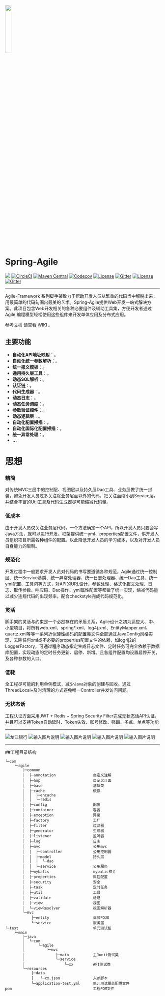 
<img src="https://images.gitee.com/uploads/images/2019/0912/201757_6d887de5_451899.jpeg" width="20%" height="20%" />

# Spring-Agile
[![](https://img.shields.io/badge/Spring-LATEST-green)](https://img.shields.io/badge/spring-LATEST-green)
[![CircleCI](https://circleci.com/gh/mydeathtrial/agile/tree/master.svg?style=svg)](https://circleci.com/gh/mydeathtrial/agile/tree/master)
[![Maven Central](https://img.shields.io/maven-central/v/com.alibaba.cloud/spring-cloud-alibaba-dependencies.svg?label=Maven%20Central)](https://search.maven.org/search?q=g:com.alibaba.cloud%20AND%20a:spring-cloud-alibaba-dependencies)
[![Codecov](https://codecov.io/gh/alibaba/spring-cloud-alibaba/branch/master/graph/badge.svg)](https://codecov.io/gh/alibaba/spring-cloud-alibaba)
[![License](https://img.shields.io/badge/license-Apache%202-4EB1BA.svg)](https://www.apache.org/licenses/LICENSE-2.0.html)
[![Gitter](https://badges.gitter.im/alibaba/nacos.svg)](https://gitter.im/alibaba/nacos?utm_source=badge&utm_medium=badge&utm_campaign=pr-badge)   [![License](https://img.shields.io/badge/license-Apache%202-4EB1BA.svg)](https://www.apache.org/licenses/LICENSE-2.0.html)
[![Gitter](https://travis-ci.org/alibaba/nacos.svg?branch=master)](https://travis-ci.org/alibaba/nacos)

-------
Agile-Framework 系列脚手架致力于帮助开发人员从繁重的代码当中解脱出来，用最简单的代码勾画出最美的艺术。Spring-Agile提供Web开发一站式解决方案。此项目包含Web开发相关的各种必要组件及辅助工具集，方便开发者通过 Agile 编程模型轻松使用这些组件来开发单体应用及分布式应用。

参考文档 请查看 [WIKI](https://gitee.com/mydeathtrial/agile/wikis) 。

## 主要功能
* **自动化API地址映射**：。
* **自动化统一参数解析**：。
* **统一报文模板**：。
* **通用持久层工具**：。
* **动态SQL解析**：。
* **认证链**：。
* **代码生成器**：。
* **动态日志**：。
* **动态任务调度**：。
* **参数验证控件**：。
* **动态逻辑层**：。
* **自动化配置掃描**：。
* **自动化国际化配置掃描**：。
* **统一异常处理**：。
* **...**

# 思想
### 精简
对传统MVC三层中的控制层、视图层以及持久层Dao工具、业务层做了统一封装，避免开发人员过多关注除业务层面以外的代码，把关注面缩小到Service层。并结合丰富的Util工具及代码生成器尽可能缩减代码量。

### 低成本
由于开发人员仅关注业务层代码，一个方法确定一个API，所以开发人员只要会写Java方法，就可以进行开发。框架提供统一yml、properties配置文件，供开发人员组织项目所需各种组件的配置。以此降低开发人员的学习成本，以及对开发人员自身能力的限制。

### 规范化
开发过程中一般要求开发人员对代码的书写要遵循各种规范，Agile通过统一控制层、统一Service基类、统一异常处理器、统一日志处理器、统一Dao工具、统一yml配置、工具包等方式，对API的URL设计、参数处理、格式化报文处理、日志、取传参数、响应码、Dao操作、yml属性配置等都做了统一实现，缩减代码量以减少违规代码的出现频率，配合checkstyle完成代码规范化。

### 灵活
脚手架的灵活与约束是一个必然存在的矛盾关系，Agile设计之初为适应大、中、小型项目，将所有web.xml、spring*.xml、log4j.xml、EntityMapper.xml、quartz.xml等等一系列近似硬性编码的配置类文件全部通过JavaConfig风格实现，去除任何xml或不必要的properties配置文件的依赖，如log4j2的LoggerFactory，可通过程序动态指定生成日志文件、定时任务可完全依赖于数据库配置，实现动态的定时任务更新、启停、新增。且各组件配置均设置启停开关，及各种参数的入口。

### 低耗
全工程尽可能的利用单例模式，减少Java对象的创建与回收。通过ThreadLocal+及时清理的方式避免唯一Controller并发访问问题。

### 无状态话
工程认证方面采用JWT + Redis + Spring Security Filter完成无状态话API认证，并且可以支持Token自动延时、Token失效、账号修改、强踢、多点、单点等功能

-------
![龙江银行](https://images.gitee.com/uploads/images/2019/0912/192435_6f8ca194_451899.gif "logo.gif")
![输入图片说明](https://images.gitee.com/uploads/images/2019/0912/193812_fcfe31ca_451899.jpeg "timg 拷贝.jpg")
![输入图片说明](https://images.gitee.com/uploads/images/2019/0912/193722_c45d1a93_451899.jpeg "timg2.jpeg")
![输入图片说明](https://images.gitee.com/uploads/images/2019/0912/193918_e3c779ca_451899.jpeg "jtw.jpg")
![输入图片说明](https://images.gitee.com/uploads/images/2019/0912/194129_179b6342_451899.png "logo1.png")

-------

##工程目录结构
```$xslt
└─com
    └─agile
        ├─common
        │  ├─annotation                 自定义注解
        │  ├─aop                        自定义且面
        │  ├─base                       基础类
        │  ├─cache                      缓存
        │  │  ├─ehcache
        │  │  └─redis
        │  ├─config                     配置
        │  ├─container                  容器
        │  ├─exception                  异常
        │  ├─factory                    工厂
        │  ├─filter                     过滤器
        │  ├─generator                  生成器
        │  ├─listener                   监听器
        │  ├─log                        日志
        │  ├─mvc                        公用mvc
        │  │  ├─controller              公用控制器
        │  │  ├─model                   持久层
        │  │  │  └─dao
        │  │  └─service                 公用服务
        │  ├─mybatis                    mybatis相关
        │  ├─properties                 属性配置
        │  ├─security                   安全
        │  ├─task                       定时任务
        │  ├─util                       工具
        │  ├─validate                   验证
        │  ├─view                       视图
        │  └─viewResolver               视图解析器
        └─mvc
            ├─entity                    业务POJO
            └─service                   服务层  
└─test                                  单元测试包
    └─main
        ├─java
        │  └─com
        │      └─agile
        │          └─mvc
        │              ├─main           主Junit测试类
        │              └─service        
        │                  └─xx         API测试类
        └─resources
            ├─data
            │   └─xx.json               入参脚本 
            └─application-test.yml      单元测试覆盖配置文件
pom                                     工程POM文件
```